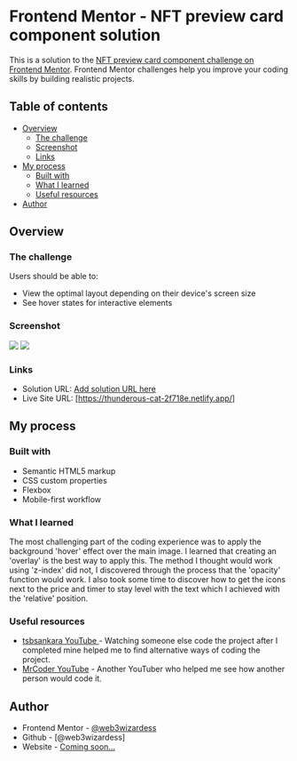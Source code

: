 # Frontend Mentor - NFT preview card component solution

This is a solution to the [NFT preview card component challenge on Frontend Mentor](https://www.frontendmentor.io/challenges/nft-preview-card-component-SbdUL_w0U). Frontend Mentor challenges help you improve your coding skills by building realistic projects. 

## Table of contents

- [Overview](#overview)
  - [The challenge](#the-challenge)
  - [Screenshot](#screenshot)
  - [Links](#links)
- [My process](#my-process)
  - [Built with](#built-with)
  - [What I learned](#what-i-learned)
  - [Useful resources](#useful-resources)
- [Author](#author)


## Overview

### The challenge

Users should be able to:

- View the optimal layout depending on their device's screen size
- See hover states for interactive elements

### Screenshot

![](/screenshots/NFT%20Preview%20Card%20Mobile.jpg)
![](/screenshots/NFT%20Preview%20Card%20Desktop.jpg)


### Links

- Solution URL: [Add solution URL here](https://your-solution-url.com)
- Live Site URL: [https://thunderous-cat-2f718e.netlify.app/]

## My process

### Built with

- Semantic HTML5 markup
- CSS custom properties
- Flexbox
- Mobile-first workflow


### What I learned

The most challenging part of the coding experience was to apply the background 'hover' effect over the main image. I learned that creating an 'overlay' is the best way to apply this. The method I thought would work using 'z-index' did not, I discovered through the process that the 'opacity' function would work. I also took some time to discover how to get the icons next to the price and timer to stay level with the text which I achieved with the 'relative' position.


### Useful resources

- [tsbsankara YouTube ](https://www.youtube.com/watch?v=9bGbykdR4T8) - Watching someone else code the project after I completed mine helped me to find alternative ways of coding the project. 
- [MrCoder YouTube](https://www.youtube.com/watch?v=l6sxh57ifSQ) - Another YouTuber who helped me see how another person would code it.


## Author

- Frontend Mentor - [@web3wizardess](https://www.frontendmentor.io/profile/yourusername)
- Github - [@web3wizardess]
- Website - [Coming soon...](https://www.web3wizardess.com)

